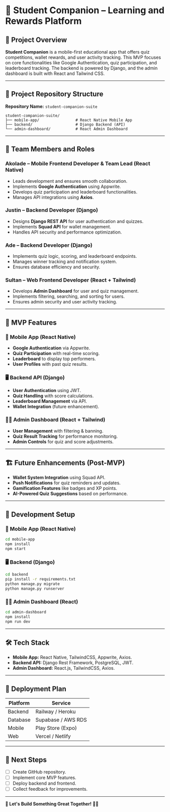# 📱 Student Companion – Learning and Rewards Platform

## 📝 Project Overview
**Student Companion** is a mobile-first educational app that offers quiz competitions, wallet rewards, and user activity tracking. This MVP focuses on core functionalities like Google Authentication, quiz participation, and leaderboard tracking. The backend is powered by Django, and the admin dashboard is built with React and Tailwind CSS.

---

## 🚀 Project Repository Structure
**Repository Name:** `student-companion-suite`

```
student-companion-suite/
├── mobile-app/                # React Native Mobile App
├── backend/                   # Django Backend (API)
└── admin-dashboard/           # React Admin Dashboard
```

---

## 👥 Team Members and Roles

### **Akolade – Mobile Frontend Developer & Team Lead (React Native)**
- Leads development and ensures smooth collaboration.
- Implements **Google Authentication** using Appwrite.
- Develops quiz participation and leaderboard functionalities.
- Manages API integrations using **Axios**.

### **Justin – Backend Developer (Django)**
- Designs **Django REST API** for user authentication and quizzes.
- Implements **Squad API** for wallet management.
- Handles API security and performance optimization.

### **Ade – Backend Developer (Django)**
- Implements quiz logic, scoring, and leaderboard endpoints.
- Manages winner tracking and notification system.
- Ensures database efficiency and security.

### **Sultan – Web Frontend Developer (React + Tailwind)**
- Develops **Admin Dashboard** for user and quiz management.
- Implements filtering, searching, and sorting for users.
- Ensures admin security and user activity tracking.

---

## 🔑 MVP Features

### 📱 Mobile App (React Native)
- **Google Authentication** via Appwrite.
- **Quiz Participation** with real-time scoring.
- **Leaderboard** to display top performers.
- **User Profiles** with past quiz results.

### 🖥️ Backend API (Django)
- **User Authentication** using JWT.
- **Quiz Handling** with score calculations.
- **Leaderboard Management** via API.
- **Wallet Integration** (future enhancement).

### 🧑‍💻 Admin Dashboard (React + Tailwind)
- **User Management** with filtering & banning.
- **Quiz Result Tracking** for performance monitoring.
- **Admin Controls** for quiz and score adjustments.

---

## 🏗️ Future Enhancements (Post-MVP)
- **Wallet System Integration** using Squad API.
- **Push Notifications** for quiz reminders and updates.
- **Gamification Features** like badges and XP points.
- **AI-Powered Quiz Suggestions** based on performance.

---

## 💾 Development Setup

### 📱 Mobile App (React Native)
```bash
cd mobile-app
npm install
npm start
```

### 🖥️ Backend (Django)
```bash
cd backend
pip install -r requirements.txt
python manage.py migrate
python manage.py runserver
```

### 🧑‍💻 Admin Dashboard (React)
```bash
cd admin-dashboard
npm install
npm run dev
```

---

## 🛠️ Tech Stack

- **Mobile App:** React Native, TailwindCSS, Appwrite, Axios.
- **Backend API:** Django Rest Framework, PostgreSQL, JWT.
- **Admin Dashboard:** React.js, TailwindCSS, Axios.

---

## 🚀 Deployment Plan

| Platform  | Service           |
|-----------|------------------|
| Backend   | Railway / Heroku |
| Database  | Supabase / AWS RDS |
| Mobile    | Play Store (Expo) |
| Web       | Vercel / Netlify |

---

## 📌 Next Steps
- [ ] Create GitHub repository.
- [ ] Implement core MVP features.
- [ ] Deploy backend and frontend.
- [ ] Collect feedback for improvements.

---

**🚀 Let's Build Something Great Together!** 💪🔥
